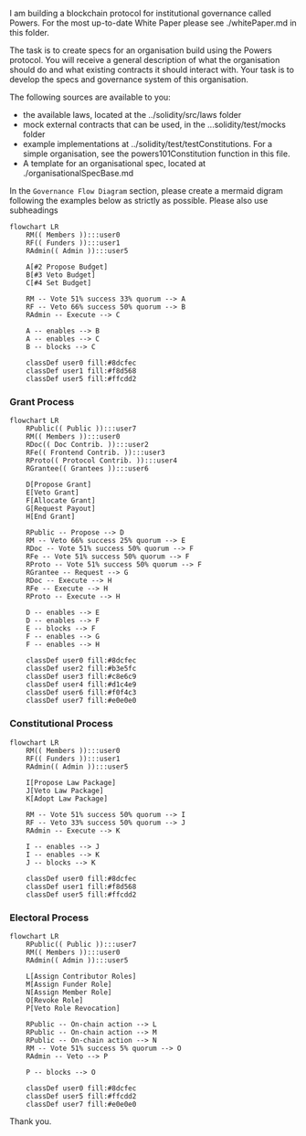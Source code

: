 I am building a blockchain protocol for institutional governance called Powers. For the most up-to-date White Paper please see ./whitePaper.md in this folder.  

The task is to create specs for an organisation build using the Powers protocol. You will receive a general description of what the organisation should do and what existing contracts it should interact with. Your task is to develop the specs and governance system of this organisation. 

The following sources are available to you:   
- the available laws, located at the ../solidity/src/laws folder   
- mock external contracts that can be used, in the ...solidity/test/mocks folder
- example implementations at ../solidity/test/testConstitutions. For a simple organisation, see the powers101Constitution function in this file.   
- A template for an organisational spec, located at ./organisationalSpecBase.md 

In the  `Governance Flow Diagram` section, please create a mermaid digram following the examples below as strictly as possible. Please also use subheadings

```mermaid
flowchart LR
    RM(( Members )):::user0
    RF(( Funders )):::user1
    RAdmin(( Admin )):::user5

    A[#2 Propose Budget]
    B[#3 Veto Budget]
    C[#4 Set Budget]

    RM -- Vote 51% success 33% quorum --> A
    RF -- Veto 66% success 50% quorum --> B
    RAdmin -- Execute --> C

    A -- enables --> B
    A -- enables --> C
    B -- blocks --> C

    classDef user0 fill:#8dcfec
    classDef user1 fill:#f8d568
    classDef user5 fill:#ffcdd2
```

### Grant Process

```mermaid
flowchart LR
    RPublic(( Public )):::user7
    RM(( Members )):::user0
    RDoc(( Doc Contrib. )):::user2
    RFe(( Frontend Contrib. )):::user3
    RProto(( Protocol Contrib. )):::user4
    RGrantee(( Grantees )):::user6

    D[Propose Grant]
    E[Veto Grant]
    F[Allocate Grant]
    G[Request Payout]
    H[End Grant]

    RPublic -- Propose --> D
    RM -- Veto 66% success 25% quorum --> E
    RDoc -- Vote 51% success 50% quorum --> F
    RFe -- Vote 51% success 50% quorum --> F
    RProto -- Vote 51% success 50% quorum --> F
    RGrantee -- Request --> G
    RDoc -- Execute --> H
    RFe -- Execute --> H
    RProto -- Execute --> H

    D -- enables --> E
    D -- enables --> F
    E -- blocks --> F
    F -- enables --> G
    F -- enables --> H

    classDef user0 fill:#8dcfec
    classDef user2 fill:#b3e5fc
    classDef user3 fill:#c8e6c9
    classDef user4 fill:#d1c4e9
    classDef user6 fill:#f0f4c3
    classDef user7 fill:#e0e0e0
```

### Constitutional Process

```mermaid
flowchart LR
    RM(( Members )):::user0
    RF(( Funders )):::user1
    RAdmin(( Admin )):::user5

    I[Propose Law Package]
    J[Veto Law Package]
    K[Adopt Law Package]

    RM -- Vote 51% success 50% quorum --> I
    RF -- Veto 33% success 50% quorum --> J
    RAdmin -- Execute --> K

    I -- enables --> J
    I -- enables --> K
    J -- blocks --> K

    classDef user0 fill:#8dcfec
    classDef user1 fill:#f8d568
    classDef user5 fill:#ffcdd2
```

### Electoral Process

```mermaid
flowchart LR
    RPublic(( Public )):::user7
    RM(( Members )):::user0
    RAdmin(( Admin )):::user5

    L[Assign Contributor Roles]
    M[Assign Funder Role]
    N[Assign Member Role]
    O[Revoke Role]
    P[Veto Role Revocation]

    RPublic -- On-chain action --> L
    RPublic -- On-chain action --> M
    RPublic -- On-chain action --> N
    RM -- Vote 51% success 5% quorum --> O
    RAdmin -- Veto --> P

    P -- blocks --> O

    classDef user0 fill:#8dcfec
    classDef user5 fill:#ffcdd2
    classDef user7 fill:#e0e0e0
```

Thank you.   